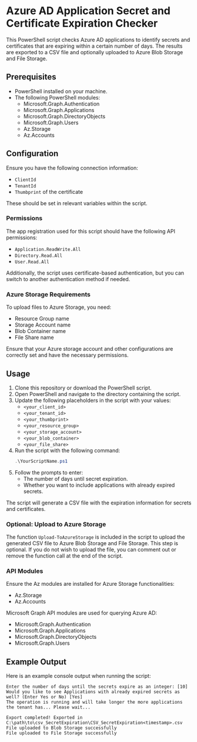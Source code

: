 # Azure AD Application Secret and Certificate Expiration Checker

This PowerShell script checks Azure AD applications to identify secrets and certificates that are expiring within a certain number of days. The results are exported to a CSV file and optionally uploaded to Azure Blob Storage and File Storage.

## Prerequisites

- PowerShell installed on your machine.
- The following PowerShell modules:
  - Microsoft.Graph.Authentication
  - Microsoft.Graph.Applications
  - Microsoft.Graph.DirectoryObjects
  - Microsoft.Graph.Users
  - Az.Storage
  - Az.Accounts

## Configuration

Ensure you have the following connection information:
- `ClientId`
- `TenantId`
- `Thumbprint` of the certificate

These should be set in relevant variables within the script.

### Permissions

The app registration used for this script should have the following API permissions:
- `Application.ReadWrite.All`
- `Directory.Read.All`
- `User.Read.All`

Additionally, the script uses certificate-based authentication, but you can switch to another authentication method if needed.

### Azure Storage Requirements

To upload files to Azure Storage, you need:
- Resource Group name
- Storage Account name
- Blob Container name
- File Share name

Ensure that your Azure storage account and other configurations are correctly set and have the necessary permissions.

## Usage

1. Clone this repository or download the PowerShell script.
2. Open PowerShell and navigate to the directory containing the script.
3. Update the following placeholders in the script with your values:
   - `<your_client_id>`
   - `<your_tenant_id>`
   - `<your_thumbprint>`
   - `<your_resource_group>`
   - `<your_storage_account>`
   - `<your_blob_container>`
   - `<your_file_share>`
4. Run the script with the following command:
   ```powershell
   .\YourScriptName.ps1

1.  Follow the prompts to enter:
    -   The number of days until secret expiration.
    -   Whether you want to include applications with already expired secrets.

The script will generate a CSV file with the expiration information for secrets and certificates.

### Optional: Upload to Azure Storage

The function `Upload-ToAzureStorage` is included in the script to upload the generated CSV file to Azure Blob Storage and File Storage. This step is optional. If you do not wish to upload the file, you can comment out or remove the function call at the end of the script.

### API Modules

Ensure the Az modules are installed for Azure Storage functionalities:

-   Az.Storage
-   Az.Accounts

Microsoft Graph API modules are used for querying Azure AD:

-   Microsoft.Graph.Authentication
-   Microsoft.Graph.Applications
-   Microsoft.Graph.DirectoryObjects
-   Microsoft.Graph.Users

Example Output
--------------

Here is an example console output when running the script:

```
Enter the number of days until the secrets expire as an integer: [10]
Would you like to see Applications with already expired secrets as well? (Enter Yes or No) [Yes]
The operation is running and will take longer the more applications the tenant has... Please wait...

Export completed! Exported in C:\path\to\csv_SecretExpiration\CSV_SecretExpiration<timestamp>.csv
File uploaded to Blob Storage successfully
File uploaded to File Storage successfully
```